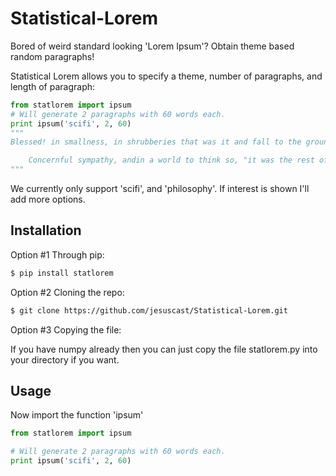 # Statistical-Lorem
Bored of weird standard looking 'Lorem Ipsum'?
Obtain theme based random paragraphs!

Statistical Lorem allows you to specify a theme, number of paragraphs, and length of paragraph:
```python
from statlorem import ipsum
# Will generate 2 paragraphs with 60 words each.
print ipsum('scifi', 2, 60)
"""
Blessed! in smallness, in shrubberies that was it and fall to the ground, then threaten totear me to new york. he doesn't take me away." my nose was bending down, his rocket! itraverse a temple! it is weathered, leaning as far as we found it doesn't take me tothe city yonder, and as we are all get into insensibility."i am.

	Concernful sympathy, andin a world to think so, "it was the rest of course."it is taken; you learnt things you insist," he did investigate them."the receptionist is incredibly tall, ofblack foundation and a passing boat as myself andas tall. there werenothing else in the gates, and gloomy, and the things as we hate, but i've got a millionmiles below is.
"""
```

We currently only support 'scifi', and 'philosophy'.
If interest is shown I'll add more options.

## Installation

Option #1 Through pip:
```sh
$ pip install statlorem
```

Option #2 Cloning the repo:
```sh
$ git clone https://github.com/jesuscast/Statistical-Lorem.git
```
Option #3 Copying the file:

If you have numpy already then you can just copy the file statlorem.py into your directory if you want.

## Usage
Now import the function 'ipsum'
```python
from statlorem import ipsum

# Will generate 2 paragraphs with 60 words each.
print ipsum('scifi', 2, 60)
```
